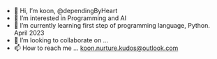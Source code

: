 - 👋 Hi, I’m koon, @dependingByHeart
- 👀 I’m interested in Programming and AI 
- 🌱 I’m currently learning first step of programming language, Python. April 2023
- 💞️ I’m looking to collaborate on ...
- 📫 How to reach me ... koon.nurture.kudos@outlook.com
